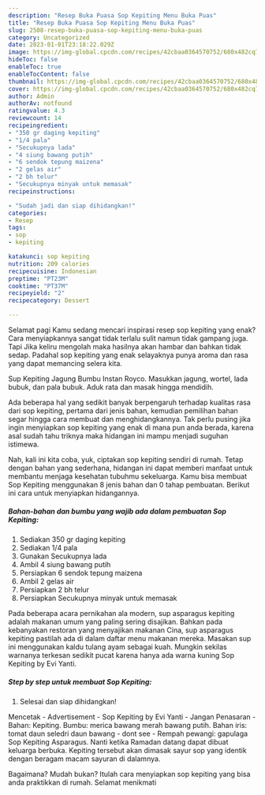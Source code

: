 ```yaml
---
description: "Resep Buka Puasa Sop Kepiting Menu Buka Puas"
title: "Resep Buka Puasa Sop Kepiting Menu Buka Puas"
slug: 2508-resep-buka-puasa-sop-kepiting-menu-buka-puas
category: Uncategorized
date: 2023-01-01T23:18:22.029Z
image: https://img-global.cpcdn.com/recipes/42cbaa0364570752/680x482cq70/sop-kepiting-foto-resep-utama.jpg
hideToc: false
enableToc: true
enableTocContent: false
thumbnail: https://img-global.cpcdn.com/recipes/42cbaa0364570752/680x482cq70/sop-kepiting-foto-resep-utama.jpg
cover: https://img-global.cpcdn.com/recipes/42cbaa0364570752/680x482cq70/sop-kepiting-foto-resep-utama.jpg
author: Admin
authorAv: notfound
ratingvalue: 4.3
reviewcount: 14
recipeingredient:
- "350 gr daging kepiting"
- "1/4 pala"
- "Secukupnya lada"
- "4 siung bawang putih"
- "6 sendok tepung maizena"
- "2 gelas air"
- "2 bh telur"
- "Secukupnya minyak untuk memasak"
recipeinstructions:

- "Sudah jadi dan siap dihidangkan!"
categories:
- Resep
tags:
- sop
- kepiting

katakunci: sop kepiting 
nutrition: 209 calories
recipecuisine: Indonesian
preptime: "PT23M"
cooktime: "PT37M"
recipeyield: "2"
recipecategory: Dessert

---
```



Selamat pagi Kamu sedang mencari inspirasi resep sop kepiting yang enak? Cara menyiapkannya sangat tidak terlalu sulit namun tidak gampang juga. Tapi Jika keliru mengolah maka hasilnya akan hambar dan bahkan tidak sedap. Padahal sop kepiting yang enak selayaknya punya aroma dan rasa yang dapat memancing selera kita.


Sup Kepiting Jagung Bumbu Instan Royco. Masukkan jagung, wortel, lada bubuk, dan pala bubuk. Aduk rata dan masak hingga mendidih.

Ada beberapa hal yang sedikit banyak berpengaruh terhadap kualitas rasa dari sop kepiting, pertama dari jenis bahan, kemudian pemilihan bahan segar hingga cara membuat dan menghidangkannya. Tak perlu pusing jika ingin menyiapkan sop kepiting yang enak di mana pun anda berada, karena asal sudah tahu triknya maka hidangan ini mampu menjadi suguhan istimewa.


Nah, kali ini kita coba, yuk, ciptakan sop kepiting sendiri di rumah. Tetap dengan bahan yang sederhana, hidangan ini dapat memberi manfaat untuk membantu menjaga kesehatan tubuhmu sekeluarga. Kamu bisa membuat Sop Kepiting menggunakan 8 jenis bahan dan 0 tahap pembuatan. Berikut ini cara untuk menyiapkan hidangannya.

<!--inarticleads1-->

##### Bahan-bahan dan bumbu yang wajib ada dalam pembuatan Sop Kepiting:

1. Sediakan 350 gr daging kepiting
1. Sediakan 1/4 pala
1. Gunakan Secukupnya lada
1. Ambil 4 siung bawang putih
1. Persiapkan 6 sendok tepung maizena
1. Ambil 2 gelas air
1. Persiapkan 2 bh telur
1. Persiapkan Secukupnya minyak untuk memasak


Pada beberapa acara pernikahan ala modern, sup asparagus kepiting adalah makanan umum yang paling sering disajikan. Bahkan pada kebanyakan restoran yang menyajikan makanan Cina, sup asparagus kepiting pastilah ada di dalam daftar menu makanan mereka. Masakan sup ini menggunakan kaldu tulang ayam sebagai kuah. Mungkin sekilas warnanya terkesan sedikit pucat karena hanya ada warna kuning Sop Kepiting by Evi Yanti. 

<!--inarticleads2-->

##### Step by step untuk membuat Sop Kepiting:


1. Selesai dan siap dihidangkan!

Mencetak - Advertisement - Sop Kepiting by Evi Yanti - Jangan Penasaran - Bahan: Kepiting. Bumbu: merica bawang merah bawang putih. Bahan iris: tomat daun seledri daun bawang - dont see - Rempah pewangi: gapulaga Sop Kepiting Asparagus. Nanti ketika Ramadan datang dapat dibuat keluarga berbuka. Kepiting tersebut akan dimasak sayur sop yang identik dengan beragam macam sayuran di dalamnya. 

Bagaimana? Mudah bukan? Itulah cara menyiapkan sop kepiting yang bisa anda praktikkan di rumah. Selamat menikmati
